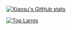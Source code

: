 [![Xiaosu's GitHub stats](https://github-readme-stats.vercel.app/api?username=xiaosu-zhu&count_private=true&show_icons=true&bg_color=30,3c1053,ad5389&title_color=fff&text_color=fff&icon_color=fff&hide_border=true)](https://github.com/xiaosu-zhu)


[![Top Langs](https://github-readme-stats.vercel.app/api/top-langs/?username=xiaosu-zhu&layout=compact&count_private=true&show_icons=true&bg_color=30,3c1053,ad5389&title_color=fff&text_color=fff&icon_color=fff&hide_border=true)](https://github.com/xiaosu-zhu)
